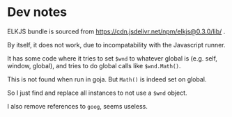 # Dev notes

ELKJS bundle is sourced from https://cdn.jsdelivr.net/npm/elkjs@0.3.0/lib/ .

By itself, it does not work, due to incompatability with the Javascript runner.

It has some code where it tries to set `$wnd` to whatever global is (e.g. self, window,
global), and tries to do global calls like `$wnd.Math()`.

This is not found when run in goja. But `Math()` is indeed set on global.

So I just find and replace all instances to not use a `$wnd` object.

I also remove references to `goog`, seems useless.
